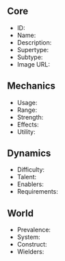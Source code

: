 ## Core
- <span class="text-field" data-tooltip="Text">ID</span>: 
- <span class="text-field" data-tooltip="Text">Name</span>: 
- <span class="text-field" data-tooltip="Text">Description</span>: 
- <span class="text-field" data-tooltip="Text">Supertype</span>: 
- <span class="text-field" data-tooltip="Text">Subtype</span>: 
- <span class="text-field" data-tooltip="Text">Image URL</span>: 

## Mechanics
- <span class="text-field" data-tooltip="Text">Usage</span>: 
- <span class="number-field" data-tooltip="Number">Range</span>: 
- <span class="number-field" data-tooltip="Number">Strength</span>: 
- <span class="multi-link-field" data-tooltip="Multi Phenomenon">Effects</span>: 
- <span class="multi-link-field" data-tooltip="Multi Construct">Utility</span>: 
 
## Dynamics
- <span class="text-field" data-tooltip="Text">Difficulty</span>: 
- <span class="multi-link-field" data-tooltip="Multi Trait">Talent</span>: 
- <span class="multi-link-field" data-tooltip="Multi Object">Enablers</span>: 
- <span class="multi-link-field" data-tooltip="Multi Construct">Requirements</span>: 

## World
- <span class="text-field" data-tooltip="Text">Prevalence</span>: 
- <span class="link-field" data-tooltip="Single Phenomenon">System</span>: 
- <span class="link-field" data-tooltip="Single Construct">Construct</span>: 
- <span class="reverse-link-field" data-tooltip="Multi Character">Wielders</span>: 
